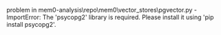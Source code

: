 problem in mem0-analysis\repo\mem0\vector_stores\pgvector.py - ImportError: The 'psycopg2' library is required. Please install it using 'pip install psycopg2'.
